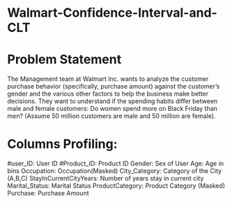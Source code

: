 # Walmart-Confidence-Interval-and-CLT
# Problem Statement
The Management team at Walmart Inc. wants to analyze the customer purchase behavior (specifically, purchase amount) 
against the customer’s gender and the various other factors to help the business make better decisions. 
They want to understand if the spending habits differ between male and female customers: Do women spend more on Black Friday than men? 
(Assume 50 million customers are male and 50 million are female).

# Columns Profiling:
 #user_ID:	User ID
 #Product_ID:	Product ID
 Gender:	Sex of User
 Age:	Age in bins
 Occupation:	Occupation(Masked)
 City_Category:	Category of the City (A,B,C)
 StayInCurrentCityYears:	Number of years stay in current city
 Marital_Status:	Marital Status
 ProductCategory:	Product Category (Masked)
 Purchase:	Purchase Amount
